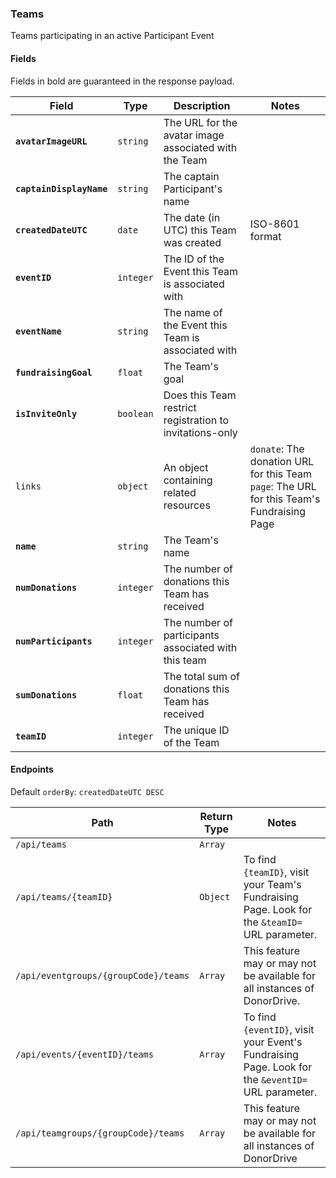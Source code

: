 ### Teams
Teams participating in an active Participant Event

#### Fields

Fields in bold are guaranteed in the response payload.

|Field|Type|Description|Notes|
|---|---|---|---|
|**`avatarImageURL`**|`string`|The URL for the avatar image associated with the Team||
|**`captainDisplayName`**|`string`|The captain Participant's name||
|**`createdDateUTC`**|`date`|The date (in UTC) this Team was created|ISO-8601 format|
|**`eventID`**|`integer`|The ID of the Event this Team is associated with||
|**`eventName`**|`string`|The name of the Event this Team is associated with||
|**`fundraisingGoal`**|`float`|The Team's goal||
|**`isInviteOnly`**|`boolean`|Does this Team restrict registration to invitations-only||
|`links`|`object`|An object containing related resources|`donate`: The donation URL for this Team<br />`page`: The URL for this Team's Fundraising Page|
|**`name`**|`string`|The Team's name||
|**`numDonations`**|`integer`|The number of donations this Team has received||
|**`numParticipants`**|`integer`|The number of participants associated with this team||
|**`sumDonations`**|`float`|The total sum of donations this Team has received||
|**`teamID`**|`integer`|The unique ID of the Team||

#### Endpoints

Default `orderBy`: `createdDateUTC DESC`

|Path|Return Type|Notes|
|---|---|---|
|`/api/teams`|`Array`||
|`/api/teams/{teamID}`|`Object`|To find `{teamID}`, visit your Team's Fundraising Page. Look for the `&teamID=` URL parameter.|
|`/api/eventgroups/{groupCode}/teams`|`Array`|This feature may or may not be available for all instances of DonorDrive.|
|`/api/events/{eventID}/teams`|`Array`|To find `{eventID}`, visit your Event's Fundraising Page. Look for the `&eventID=` URL parameter.|
|`/api/teamgroups/{groupCode}/teams`|`Array`|This feature may or may not be available for all instances of DonorDrive|